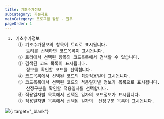 ```yaml
---
title: 기초수가정보
subCategory: 기본자료
mainCategory: 프로그램 활용 - 원무
pageOrder: 1
---
```


<pre>
 <t2><bold>1. 기초수가정보</bold></t2>
     ① 기초수가정보의 항목이 트리로 표시됩니다.
        트리를 선택하면 코드목록이 표시됩니다.
     ② 트리에서 선택된 항목의 코드목록에서 검색할 수 있습니다. 
     ③ 검색된 코드 목록이 표시됩니다.
        정보를 확인할 코드를 선택합니다.
     ④ 코드목록에서 선택된 코드의 최종적용일이 표시됩니다.
     ⑤ 코드목록에서 선택된 코드의 적용일자별 정보가 목록으로 표시됩니다.
        산정구분을 확인할 적용일자를 선택합니다.
     ⑥ 적용일자별 목록에서 선택된 일자의 코드정보가 표시됩니다.
     ⑦ 적용일자별 목록에서 선택된 일자의  산정구분 목록이 표시됩니다.
</pre>

[![](/images/{{page.url}}_1.png)](/images/{{page.url}}_1.png){: target="_blank"}
